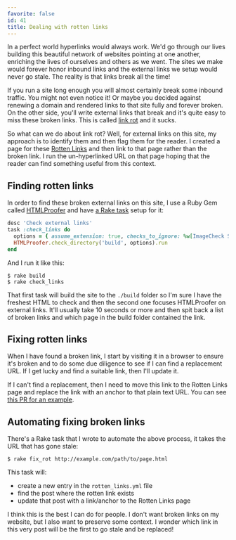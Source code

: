 ```yaml
---
favorite: false
id: 41
title: Dealing with rotten links
---
```


In a perfect world hyperlinks would always work. We'd go through our lives
building this beautiful network of websites pointing at one another, enriching
the lives of ourselves and others as we went. The sites we make would forever
honor inbound links and the external links we setup would never go stale. The
reality is that links break all the time!

If you run a site long enough you will almost certainly break some inbound
traffic. You might not even notice it! Or maybe you decided against renewing a
domain and rendered links to that site fully and forever broken. On the other
side, you'll write external links that break and it's quite easy to miss these
broken links. This is called [link rot][link_rot] and it sucks.

So what can we do about link rot? Well, for external links on this site, my
approach is to identify them and then flag them for the reader. I created a page
for these [Rotten Links][rotten] and then link to that page rather than the
broken link. I run the un-hyperlinked URL on that page hoping that the reader
can find something useful from this context.

## Finding rotten links

In order to find these broken external links on this site, I use a Ruby Gem
called [HTMLProofer][htmlproofer] and have [a Rake task][rake_task] setup for
it:

```ruby
desc 'Check external links'
task :check_links do
  options = { assume_extension: true, checks_to_ignore: %w[ImageCheck ScriptCheck], external_only: true }
  HTMLProofer.check_directory('build', options).run
end
```

And I run it like this:

```
$ rake build
$ rake check_links
```

That first task will build the site to the `./build` folder so I'm sure I have
the freshest HTML to check and then the second one focuses HTMLProofer on
external links. It'll usually take 10 seconds or more and then spit back a list
of broken links and which page in the build folder contained the link.

## Fixing rotten links

When I have found a broken link, I start by visiting it in a browser to ensure
it's broken and to do some due diligence to see if I can find a replacement URL.
If I get lucky and find a suitable link, then I'll update it.

If I can't find a replacement, then I need to move this link to the Rotten Links
page and replace the link with an anchor to that plain text URL. You can see
[this PR for an example][pr].

## Automating fixing broken links

There's a Rake task that I wrote to automate the above process, it takes the URL
that has gone stale:

```
$ rake fix_rot http://example.com/path/to/page.html
```

This task will:

* create a new entry in the `rotten_links.yml` file
* find the post where the rotten link exists
* update that post with a link/anchor to the Rotten Links page

I think this is the best I can do for people. I don't want broken links on my
website, but I also want to preserve some context. I wonder which link in this
very post will be the first to go stale and be replaced!

[link_rot]: https://en.wikipedia.org/wiki/Link_rot
[rotten]: /rotten.html
[htmlproofer]: https://github.com/gjtorikian/html-proofer
[rake_task]: https://github.com/jonallured/jonallured.com/blob/04157a179a6312d83f9e1c114b500218202795c5/Rakefile#L26-L30
[pr]: https://github.com/jonallured/jonallured.com/pull/20

